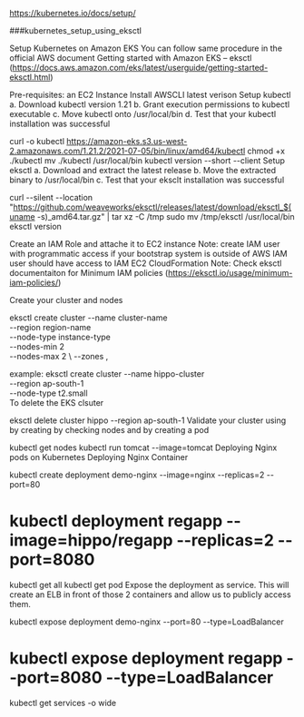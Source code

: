 https://kubernetes.io/docs/setup/

###kubernetes_setup_using_eksctl

Setup Kubernetes on Amazon EKS
You can follow same procedure in the official AWS document Getting started with Amazon EKS – eksctl (https://docs.aws.amazon.com/eks/latest/userguide/getting-started-eksctl.html)

Pre-requisites:
an EC2 Instance
Install AWSCLI latest verison
Setup kubectl
a. Download kubectl version 1.21
b. Grant execution permissions to kubectl executable
c. Move kubectl onto /usr/local/bin
d. Test that your kubectl installation was successful

curl -o kubectl https://amazon-eks.s3.us-west-2.amazonaws.com/1.21.2/2021-07-05/bin/linux/amd64/kubectl
chmod +x ./kubectl
mv ./kubectl /usr/local/bin 
kubectl version --short --client
Setup eksctl
a. Download and extract the latest release
b. Move the extracted binary to /usr/local/bin
c. Test that your eksclt installation was successful

curl --silent --location "https://github.com/weaveworks/eksctl/releases/latest/download/eksctl_$(uname -s)_amd64.tar.gz" | tar xz -C /tmp
sudo mv /tmp/eksctl /usr/local/bin
eksctl version

Create an IAM Role and attache it to EC2 instance
Note: create IAM user with programmatic access if your bootstrap system is outside of AWS
IAM user should have access to
IAM
EC2
CloudFormation
Note: Check eksctl documentaiton for Minimum IAM policies (https://eksctl.io/usage/minimum-iam-policies/)

Create your cluster and nodes

eksctl create cluster --name cluster-name  \
--region region-name \
--node-type instance-type \
--nodes-min 2 \
--nodes-max 2 \ 
--zones <AZ-1>,<AZ-2>

example:
eksctl create cluster --name hippo-cluster \
   --region ap-south-1 \
--node-type t2.small \
To delete the EKS clsuter

eksctl delete cluster hippo --region ap-south-1
Validate your cluster using by creating by checking nodes and by creating a pod

kubectl get nodes
kubectl run tomcat --image=tomcat 
Deploying Nginx pods on Kubernetes
Deploying Nginx Container

kubectl create deployment  demo-nginx --image=nginx --replicas=2 --port=80
# kubectl deployment regapp --image=hippo/regapp --replicas=2 --port=8080
kubectl get all
kubectl get pod
Expose the deployment as service. This will create an ELB in front of those 2 containers and allow us to publicly access them.

kubectl expose deployment demo-nginx --port=80 --type=LoadBalancer
# kubectl expose deployment regapp --port=8080 --type=LoadBalancer
kubectl get services -o wide